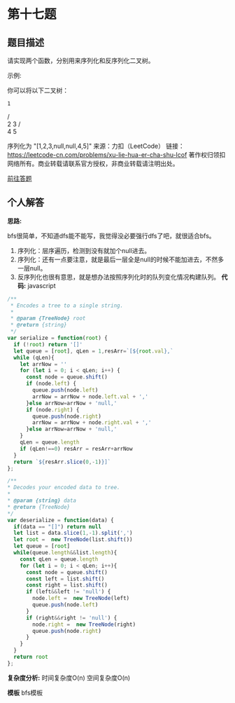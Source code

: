 # 第十七题
## 题目描述
请实现两个函数，分别用来序列化和反序列化二叉树。

示例: 

你可以将以下二叉树：

    1
   / \
  2   3
     / \
    4   5

序列化为 "[1,2,3,null,null,4,5]"
来源：力扣（LeetCode）
链接：https://leetcode-cn.com/problems/xu-lie-hua-er-cha-shu-lcof
著作权归领扣网络所有。商业转载请联系官方授权，非商业转载请注明出处。

[前往答题](https://github.com/leetcode-pp/91alg-2/issues/43)

## 个人解答

**思路:**

bfs很简单，不知道dfs能不能写，我觉得没必要强行dfs了吧，就很适合bfs。
1. 序列化：层序遍历，检测到没有就加个null进去。
2. 序列化：还有一点要注意，就是最后一层全是null的时候不能加进去，不然多一层null。
3. 反序列化也很有意思，就是想办法按照序列化时的队列变化情况构建队列。
**代码:**
javascript
``` javascript
/**
 * Encodes a tree to a single string.
 *
 * @param {TreeNode} root
 * @return {string}
 */
var serialize = function(root) {
  if (!root) return '[]'
  let queue = [root], qLen = 1,resArr=`[${root.val},`
  while (qLen){
    let arrNow = ''
    for (let i = 0; i < qLen; i++) {
      const node = queue.shift()
      if (node.left) {
        queue.push(node.left)
        arrNow = arrNow + node.left.val + ','
      }else arrNow=arrNow + 'null,'
      if (node.right) {
        queue.push(node.right)
        arrNow = arrNow + node.right.val + ','
      }else arrNow=arrNow + 'null,'
    }
    qLen = queue.length
    if (qLen!==0) resArr = resArr+arrNow
  }
  return `${resArr.slice(0,-1)}]`
};

/**
* Decodes your encoded data to tree.
*
* @param {string} data
* @return {TreeNode}
*/
var deserialize = function(data) {
  if(data == "[]") return null
  let list = data.slice(1,-1).split(',')
  let root =  new TreeNode(list.shift())
  let queue = [root]
  while(queue.length&&list.length){
    const qLen = queue.length
    for (let i = 0; i < qLen; i++){
      const node = queue.shift()
      const left = list.shift()
      const right = list.shift()
      if (left&&left != 'null') {
        node.left =  new TreeNode(left)
        queue.push(node.left)
      }
      if (right&&right != 'null') {
        node.right =  new TreeNode(right)
        queue.push(node.right)
      }
    }
  }
  return root
};
```

**复杂度分析:**
时间复杂度O(n)
空间复杂度O(n)
 
**模板**
bfs模板
